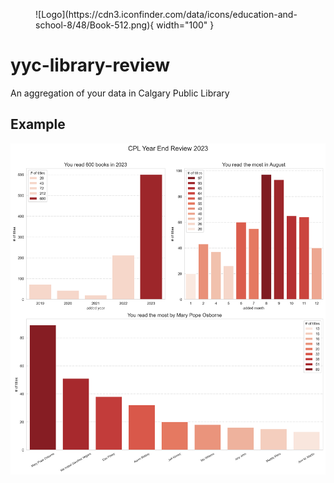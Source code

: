 <figure markdown>
![Logo](https://cdn3.iconfinder.com/data/icons/education-and-school-8/48/Book-512.png){ width="100" }
</figure>

# yyc-library-review

An aggregation of your data in Calgary Public Library

## Example

![](./example.png)

